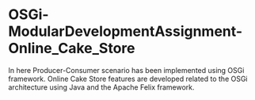 # OSGi-ModularDevelopmentAssignment-Online_Cake_Store
In here Producer-Consumer scenario has been implemented using OSGi framework. Online Cake Store features are developed related to the OSGi architecture using Java and the Apache Felix framework.
